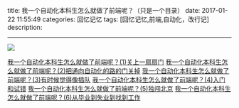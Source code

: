 title: 我一个自动化本科生怎么就做了前端呢？（只是一个目录）
date: 2017-01-22  11:55:49 
categories: 回忆记忆
tags: [回忆记忆,前端,自动化，改行记] 
description: 

---

![](http://7ktu2f.com1.z0.glb.clouddn.com/qianduan.jpg)


[我一个自动化本科生怎么就做了前端呢？(1)关上一扇扇门](http://hktkdy.com/2016/09/25/201609/automation-to-frontend-1/)
[我一个自动化本科生怎么就做了前端呢？(2)把通向自动化的路的门关掉](http://hktkdy.com/2016/09/25/201609/automation-to-frontend-2/)
[我一个自动化本科生怎么就做了前端呢？(3)有时候觉得像插队](http://hktkdy.com/2016/11/26/201611/automation-to-frontend-3/)
[我一个自动化本科生怎么就做了前端呢？(4)入门和试错](http://hktkdy.com/2016/12/21/201612/automation-to-frontend-4/)
[我一个自动化本科生怎么就做了前端呢？(5)独闯北京](http://hktkdy.com/2016/12/28/201612/automation-to-frontend-5/)
[我一个自动化本科生怎么就做了前端呢？(6)从毕业到失业到找到工作](http://hktkdy.com/2017/01/11/201701/automation-to-frontend-6/)